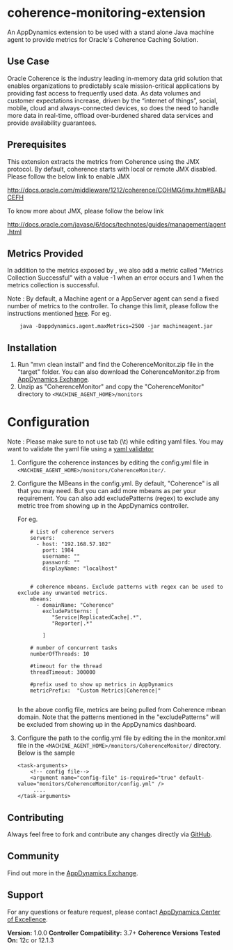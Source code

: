 coherence-monitoring-extension
==============================

An AppDynamics extension to be used with a stand alone Java machine agent to provide metrics for Oracle's Coherence Caching Solution.


## Use Case ##

Oracle Coherence is the industry leading in-memory data grid solution that enables organizations to predictably scale mission-critical applications by providing fast access to frequently used data. As data volumes and customer expectations increase, driven by the “internet of things”, social, mobile, cloud and always-connected devices, so does the need to handle more data in real-time, offload over-burdened shared data services and provide availability guarantees.

## Prerequisites ##

This extension extracts the metrics from Coherence using the JMX protocol. 
By default, coherence starts with local or remote JMX disabled. Please follow the below link to enable JMX 

http://docs.oracle.com/middleware/1212/coherence/COHMG/jmx.htm#BABJCEFH

To know more about JMX, please follow the below link 
 
 http://docs.oracle.com/javase/6/docs/technotes/guides/management/agent.html

## Metrics Provided ##

In addition to the metrics exposed by , we also add a metric called "Metrics Collection Successful" with a value -1 when an error occurs and 1 when the metrics collection is successful.

Note : By default, a Machine agent or a AppServer agent can send a fixed number of metrics to the controller. To change this limit, please follow the instructions mentioned [here](http://docs.appdynamics.com/display/PRO14S/Metrics+Limits).
For eg.  
```    
    java -Dappdynamics.agent.maxMetrics=2500 -jar machineagent.jar
```


## Installation ##

1. Run "mvn clean install" and find the CoherenceMonitor.zip file in the "target" folder. You can also download the CoherenceMonitor.zip from [AppDynamics Exchange][].
2. Unzip as "CoherenceMonitor" and copy the "CoherenceMonitor" directory to `<MACHINE_AGENT_HOME>/monitors`


# Configuration ##

Note : Please make sure to not use tab (\t) while editing yaml files. You may want to validate the yaml file using a [yaml validator](http://yamllint.com/)

1. Configure the coherence instances by editing the config.yml file in `<MACHINE_AGENT_HOME>/monitors/CoherenceMonitor/`.
2. Configure the MBeans in the config.yml. By default, "Coherence" is all that you may need. But you can add more mbeans as per your requirement.
   You can also add excludePatterns (regex) to exclude any metric tree from showing up in the AppDynamics controller.
   
   For eg. 
   
   ```
       # List of coherence servers
       servers:
         - host: "192.168.57.102"
           port: 1984
           username: ""
           password: ""
           displayName: "localhost"
       
       
       # coherence mbeans. Exclude patterns with regex can be used to exclude any unwanted metrics.
       mbeans:
         - domainName: "Coherence"
           excludePatterns: [
              "Service|ReplicatedCache|.*",
              "Reporter|.*"
       
           ]
       
       # number of concurrent tasks
       numberOfThreads: 10
       
       #timeout for the thread
       threadTimeout: 300000
       
       #prefix used to show up metrics in AppDynamics
       metricPrefix:  "Custom Metrics|Coherence|"
       

   ```
   
   In the above config file, metrics are being pulled from Coherence mbean domain. Note that the patterns mentioned in the "excludePatterns" will be excluded from showing up in the AppDynamics dashboard.

3. Configure the path to the config.yml file by editing the <task-arguments> in the monitor.xml file in the `<MACHINE_AGENT_HOME>/monitors/CoherenceMonitor/` directory. Below is the sample

     ```
     <task-arguments>
         <!-- config file-->
         <argument name="config-file" is-required="true" default-value="monitors/CoherenceMonitor/config.yml" />
          ....
     </task-arguments>
    ```


## Contributing ##

Always feel free to fork and contribute any changes directly via [GitHub][].

## Community ##

Find out more in the [AppDynamics Exchange][].

## Support ##

For any questions or feature request, please contact [AppDynamics Center of Excellence][].

**Version:** 1.0.0
**Controller Compatibility:** 3.7+
**Coherence Versions Tested On:** 12c or 12.1.3

[Github]: https://github.com/Appdynamics/coherence-monitoring-extension
[AppDynamics Exchange]: http://community.appdynamics.com/t5/AppDynamics-eXchange/idb-p/extensions
[AppDynamics Center of Excellence]: mailto:ace-request@appdynamics.com
